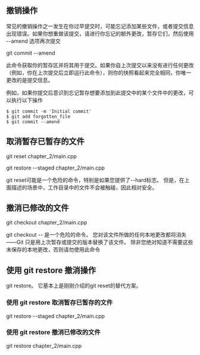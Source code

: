 
## 撤销操作
常见的撤销操作之一发生在你过早提交时，可能忘记添加某些文件，或者提交信息出现错误。如果你想重做该提交，请进行你忘记的额外更改，暂存它们，然后使用 --amend 选项再次提交

git commit --amend

此命令获取你的暂存区并将其用于提交。如果你自上次提交以来没有进行任何更改（例如，你在上次提交后立即运行此命令），则你的快照看起来完全相同，你唯一更改的是提交信息。

例如，如果你提交后意识到忘记暂存想要添加到此提交中的某个文件中的更改，可以执行以下操作

```
$ git commit -m 'Initial commit'
$ git add forgotten_file
$ git commit --amend
```

## 取消暂存已暂存的文件

git reset chapter_2/main.cpp

git restore --staged chapter_2/main.cpp 

git reset可能是一个危险的命令，特别是如果您提供了--hard标志。 但是，在上面描述的场景中，工作目录中的文件不会被触碰，因此相对安全。


## 撤消已修改的文件

git checkout chapter_2/main.cpp

git checkout -- <file>是一个危险的命令。 您对该文件所做的任何本地更改都将消失——Git 只是用上次暂存或提交的版本替换了该文件。 除非您绝对知道不需要这些未保存的本地更改，否则请勿使用此命令

## 使用 git restore 撤消操作

git restore。 它基本上是刚刚介绍的git reset的替代方案。

### 使用 git restore 取消暂存已暂存的文件

git restore --staged chapter_2/main.cpp 

### 使用 git restore 撤消已修改的文件

git restore chapter_2/main.cpp 


